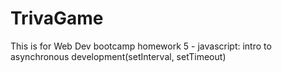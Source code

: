 # TrivaGame
This is for Web Dev bootcamp homework 5 - javascript: intro to asynchronous development(setInterval, setTimeout)
